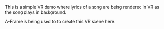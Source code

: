This is a simple VR demo where lyrics of a song are being rendered in VR as the song plays in background.

A-Frame is being used to to create this VR scene here.
